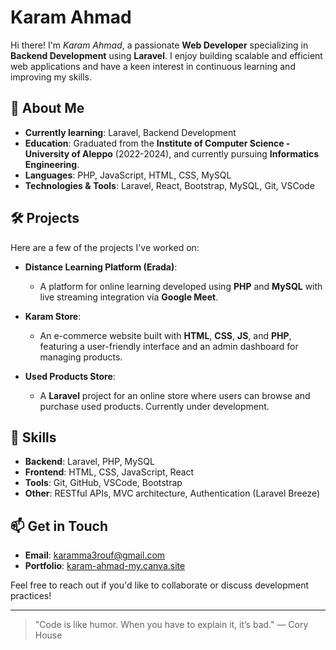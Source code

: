 # Karam Ahmad

Hi there! I'm *Karam Ahmad*, a passionate **Web Developer** specializing in **Backend Development** using **Laravel**. I enjoy building scalable and efficient web applications and have a keen interest in continuous learning and improving my skills.

## 🌱 About Me
- **Currently learning**: Laravel, Backend Development
- **Education**: Graduated from the **Institute of Computer Science - University of Aleppo** (2022-2024), and currently pursuing **Informatics Engineering**.
- **Languages**: PHP, JavaScript, HTML, CSS, MySQL
- **Technologies & Tools**: Laravel, React, Bootstrap, MySQL, Git, VSCode

## 🛠️ Projects
Here are a few of the projects I've worked on:

- **Distance Learning Platform (Erada)**:
  - A platform for online learning developed using **PHP** and **MySQL** with live streaming integration via **Google Meet**.
  
- **Karam Store**:
  - An e-commerce website built with **HTML**, **CSS**, **JS**, and **PHP**, featuring a user-friendly interface and an admin dashboard for managing products.

- **Used Products Store**:
  - A **Laravel** project for an online store where users can browse and purchase used products. Currently under development.

## 🚀 Skills
- **Backend**: Laravel, PHP, MySQL
- **Frontend**: HTML, CSS, JavaScript, React
- **Tools**: Git, GitHub, VSCode, Bootstrap
- **Other**: RESTful APIs, MVC architecture, Authentication (Laravel Breeze)

## 📫 Get in Touch
- **Email**: [karamma3rouf@gmail.com](mailto:karamma3rouf@gmail.com)
- **Portfolio**: [karam-ahmad-my.canva.site](https://karam-ahmad.my.canva.site/)
  
Feel free to reach out if you'd like to collaborate or discuss development practices!

---

> "Code is like humor. When you have to explain it, it’s bad." — Cory House
